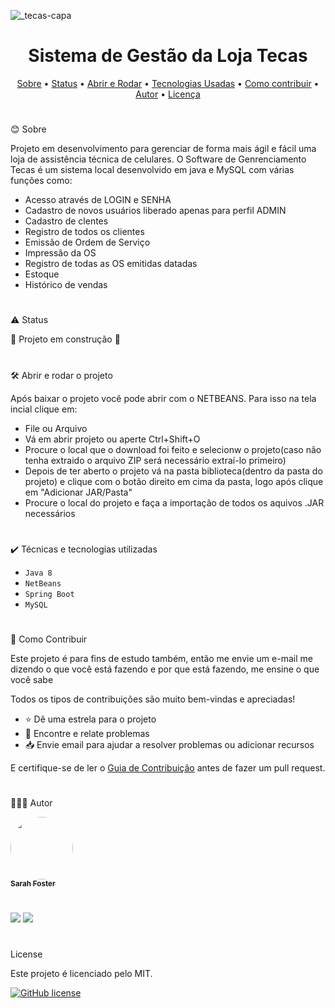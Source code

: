 
![_tecas-capa ](https://user-images.githubusercontent.com/102382880/160295790-a7016fb4-bc5d-48da-beb5-36451553d958.jpg)



<h1 align="center"> Sistema de Gestão da Loja Tecas</h1>



<p align="center">
 <a href="#sobre">Sobre</a> •
 <a href="#status">Status</a> • 
 <a href="#como">Abrir e Rodar</a> • 
 <a href="#tec">Tecnologias Usadas</a> • 
 <a href="#cont">Como contribuir</a> • 
 <a href="#autor">Autor</a> • 
 <a href="#licenc-a">Licença</a> 
</p>

#

<div id=sobre>
  
 😊 Sobre

Projeto em desenvolvimento para gerenciar de forma mais ágil e fácil uma loja de assistência técnica de celulares. O Software de Genrenciamento Tecas é um sistema local desenvolvido em java e MySQL com várias funções como:

+ Acesso através de LOGIN e SENHA
+ Cadastro de novos usuários liberado apenas para perfil ADMIN
+ Cadastro de clentes 
+ Registro de todos os clientes
+ Emissão de Ordem de Serviço
+ Impressão da OS
+ Registro de todas as OS emitidas datadas
+ Estoque
+ Histórico de vendas  
</div>

<div id=status>
  
  #
⚠️ Status
 
:construction: Projeto em construção :construction:
</div>

<div id=como>
 
 #

🛠️ Abrir e rodar o projeto

Após baixar o projeto você pode abrir com o NETBEANS. Para isso na tela incial clique em:
  + File ou Arquivo
  + Vá em abrir projeto ou aperte Ctrl+Shift+O
  + Procure o local que o download foi feito e selecionw o projeto(caso não tenha extraido o arquivo ZIP será necessário extraí-lo primeiro)
  + Depois de ter aberto o projeto vá na pasta biblioteca(dentro da pasta do projeto) e clique com o botão direito em cima da pasta, logo após clique em "Adicionar JAR/Pasta"
  + Procure o local do projeto e faça a importação de todos os aquivos .JAR necessários
</div>

#

<div id=tec >
  ✔️ Técnicas e tecnologias utilizadas

- ``Java 8``
- ``NetBeans``
- ``Spring Boot``
- ``MySQL``
</div>

#

<div id=cont>
👊 Como Contribuir

Este projeto é para fins de estudo também, então me envie um e-mail me dizendo o que você está fazendo e por que está fazendo, me ensine o que você sabe

Todos os tipos de contribuições são muito bem-vindas e apreciadas!

- ⭐️ Dê uma estrela para o projeto
- 🐛 Encontre e relate problemas
- 📥 Envie email para ajudar a resolver problemas ou adicionar recursos

E certifique-se de ler o [Guia de Contribuição](/CONTRIBUTION.md) antes de fazer um pull request.
</div>

<div id=autor>

#

🧑‍🤝‍🧑 Autor


<a href="https://github.com/sarahfosteer">
   <img style="border-radius: 50%;" src="https://camo.githubusercontent.com/ff2fa144d31852035a9cd4011f4a255adf094e3f22ff39e3fc65c8428d3c321b/68747470733a2f2f6d656469612e646973636f72646170702e6e65742f6174746163686d656e74732f3833303238343131363739323331313832302f3935363937313639353533313439393537302f646f776e6c6f616432303232303330353133313431312e706e673f77696474683d343938266865696768743d343938" width="100px;" alt=""/>
 <br />
<sub><b>Sarah Foster</b></sub></a> <a href="https://github.com/sarahfosteer" title="Sarah Foster"</a>

#

<a href = "mailto:contatosarahfoster@gmail.com"><img src="https://img.shields.io/badge/-Gmail-%23333?style=for-the-badge&logo=gmail&logoColor=white" target="_blank"></a>
<a href="https://www.linkedin.com/in/sarah-foster-81013b22b" target="_blank"><img src="https://img.shields.io/badge/-LinkedIn-%230077B5?style=for-the-badge&logo=linkedin&logoColor=white" target="_blank"></a> 
</div>

#

<div id=licenc-a>
  
License
  
Este projeto é licenciado pelo MIT.

  <a href="https://github.com/sarahfosteer/Loja-Tecas/blob/main/LICENSE"><img alt="GitHub license" src="https://img.shields.io/github/license/sarahfosteer/Loja-Tecas"></a>
</div>
